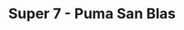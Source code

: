 ---
title: "Super 7 - Puma San Blas"
url: /puerto-de-la-libertad/super-7-puma-san-blas/
shop: Lebensmittel
---